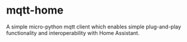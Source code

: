 # mqtt-home
A simple micro-python mqtt client which enables simple plug-and-play functionality and interoperability with Home Assistant. 
